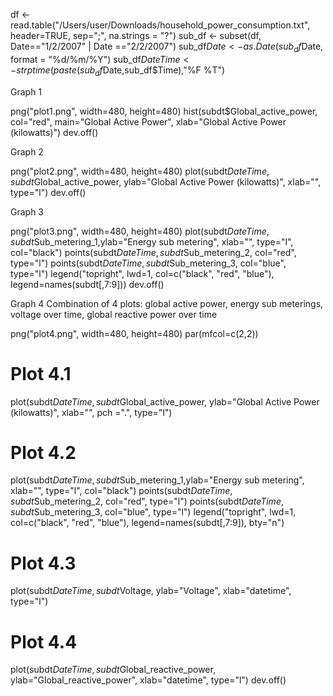 
df <- read.table("/Users/user/Downloads/household_power_consumption.txt", header=TRUE, sep=";", na.strings = "?")
 sub_df <- subset(df, Date=="1/2/2007" | Date =="2/2/2007")
sub_df$Date<-as.Date(sub_df$Date, format = "%d/%m/%Y")
sub_df$DateTime<-strptime(paste(sub_df$Date,sub_df$Time),"%F %T")

Graph 1 

png("plot1.png", width=480, height=480)
hist(subdt$Global_active_power, col="red", main="Global Active Power", 
     xlab="Global Active Power (kilowatts)")
dev.off()

Graph 2

png("plot2.png", width=480, height=480)
plot(subdt$DateTime,subdt$Global_active_power, ylab="Global Active Power (kilowatts)", 
     xlab="", type="l")
dev.off()

Graph 3


png("plot3.png", width=480, height=480)
plot(subdt$DateTime,subdt$Sub_metering_1,ylab="Energy sub metering", xlab="", type="l", col="black")
points(subdt$DateTime,subdt$Sub_metering_2, col="red", type="l")
points(subdt$DateTime,subdt$Sub_metering_3, col="blue", type="l")
legend("topright", lwd=1, col=c("black", "red", "blue"), legend=names(subdt[,7:9]))
dev.off()

Graph 4
Combination of 4 plots: global active power, energy sub meterings, voltage over time, global reactive power over time

png("plot4.png", width=480, height=480)
par(mfcol=c(2,2))
# Plot 4.1
plot(subdt$DateTime, subdt$Global_active_power, ylab="Global Active Power (kilowatts)", 
     xlab="", pch =".", type="l")
# Plot 4.2
plot(subdt$DateTime, subdt$Sub_metering_1,ylab="Energy sub metering", xlab="", type="l", col="black")
points(subdt$DateTime, subdt$Sub_metering_2, col="red", type="l")
points(subdt$DateTime, subdt$Sub_metering_3, col="blue", type="l")
legend("topright", lwd=1, col=c("black", "red", "blue"), legend=names(subdt[,7:9]), bty="n")
# Plot 4.3
plot(subdt$DateTime, subdt$Voltage, ylab="Voltage", xlab="datetime", type="l")
# Plot 4.4
plot(subdt$DateTime, subdt$Global_reactive_power, ylab="Global_reactive_power", xlab="datetime", type="l")
dev.off()
